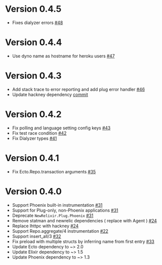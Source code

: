 # Version 0.4.5
* Fixes dialyzer errors [#48](https://github.com/TheRealReal/new-relixir/pull/48)

# Version 0.4.4
* Use dyno name as hostname for heroku users [#47](https://github.com/TheRealReal/new-relixir/pull/47)

# Version 0.4.3
* Add stack trace to error reporting and add plug error handler [#46](https://github.com/TheRealReal/new-relixir/pull/46)
* Update hackney dependency [commit](https://github.com/TheRealReal/new-relixir/commit/0c5ca9469f1c9a4d0c1b2d44b75c4d439c28cedf)

# Version 0.4.2
* Fix polling and language setting config keys  [#43](https://github.com/TheRealReal/new-relixir/pull/43)
* Fix test race condition  [#42](https://github.com/TheRealReal/new-relixir/pull/42)
* Fix Dialyzer types  [#41](https://github.com/TheRealReal/new-relixir/pull/41)

# Version 0.4.1
* Fix Ecto.Repo.transaction arguments [#35](https://github.com/TheRealReal/new-relixir/pull/37)

# Version 0.4.0

*  Support Phoenix built-in instrumentation [#31](https://github.com/TheRealReal/new-relixir/pull/31)
*  Support for Plug-only, non-Phoenix applications [#31](https://github.com/TheRealReal/new-relixir/pull/31)
*  Deprecate `NewRelixir.Plug.Phoenix` [#31](https://github.com/TheRealReal/new-relixir/pull/31)
*  Remove statman and newrelic dependencies ( replace with Agent ) [#24](https://github.com/TheRealReal/new-relixir/pull/24)
*  Replace lhttpc with hackney [#24](https://github.com/TheRealReal/new-relixir/pull/24)
*  Support Repo.aggregate/4 instrumentation [#22](https://github.com/TheRealReal/new-relixir/commit/dc178ef3c84671b5c06b204b912f9c82968ab33c)
*  Support insert_all/3 [#32](https://github.com/TheRealReal/new-relixir/pull/32)
*  Fix preload with multiple structs by inferring name from first entry [#33](https://github.com/TheRealReal/new-relixir/pull/33)
*  Update Ecto dependency to ~> 2.0
*  Update Elixir dependency to ~> 1.5
*  Update Phoenix dependency to ~> 1.3
